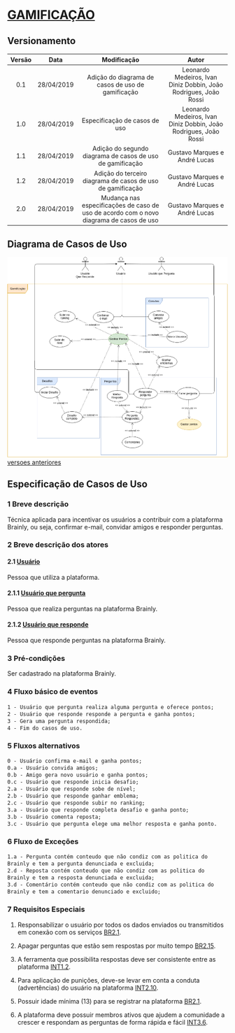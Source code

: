 # [GAMIFICAÇÃO](../../rich_picture.md#richpicture-gamificacao)

## Versionamento

|  Versão | Data | Modificação | Autor |
|  :------: | :------: | :------: | :------: |
| 0.1 | 28/04/2019 | Adição do diagrama de casos de uso de gamificação | Leonardo Medeiros, Ivan Diniz Dobbin, João Rodrigues, João Rossi|
| 1.0 | 28/04/2019 | Especificação de casos de uso | Leonardo Medeiros, Ivan Diniz Dobbin, João Rodrigues, João Rossi|
| 1.1 | 28/04/2019 | Adição do segundo diagrama de casos de uso de gamificação | Gustavo Marques e André Lucas |
| 1.2 | 28/04/2019 | Adição do terceiro diagrama de casos de uso de gamificação | Gustavo Marques e André Lucas |
| 2.0 | 28/04/2019 | Mudança nas especificações de caso de uso de acordo com o novo diagrama de casos de uso | Gustavo Marques e André Lucas |

## Diagrama de Casos de Uso

![Diagrama de casos de uso: Gamificação v3](../../images/diagramas_casos_uso/gamificacao_v3.png)
[versoes anteriores](../../casos_de_uso_gamificacao_versoes.md)

## Especificação de Casos de Uso

### 1 Breve descrição
Técnica aplicada para incentivar os usuários a contribuir com a plataforma Brainly, ou seja, confirmar e-mail, convidar amigos e responder perguntas.

### 2 Breve descrição dos atores
#### 2.1 [Usuário](../../lexicos10x5f8c4.md#l12660)
Pessoa que utiliza a plataforma.
#### 2.1.1 [Usuário que pergunta](../../lexicos10x5f8c4.md#l12660)
Pessoa que realiza perguntas na plataforma Brainly.
#### 2.1.2 [Usuário que responde](../../lexicos10x5f8c4.md#l12660)
Pessoa que responde perguntas na plataforma Brainly.
### 3 Pré-condições
Ser cadastrado na plataforma Brainly.
### 4 Fluxo básico de eventos
    1 - Usuário que pergunta realiza alguma pergunta e oferece pontos;
    2 - Usuário que responde responde a pergunta e ganha pontos;
    3 - Gera uma pergunta respondida;
    4 - Fim do casos de uso.
### 5 Fluxos alternativos
    0 - Usuário confirma e-mail e ganha pontos;
    0.a - Usuário convida amigos;
    0.b - Amigo gera novo usuário e ganha pontos;
    0.c - Usuário que responde inicia desafio;
    2.a - Usuário que responde sobe de nível;
    2.b - Usuário que responde ganhar emblema;
    2.c - Usuário que responde subir no ranking;
    3.a - Usuário que responde completa desafio e ganha ponto;
    3.b - Usuário comenta reposta;
    3.c - Usuário que pergunta elege uma melhor resposta e ganha ponto.
### 6 Fluxo de Exceções
    1.a - Pergunta contém conteudo que não condiz com as politica do Brainly e tem a pergunta denunciada e excluida;
    2.d - Reposta contém conteudo que não condiz com as politica do Brainly e tem a resposta denunciada e excluida;
    3.d - Comentário contém conteudo que não condiz com as politica do Brainly e tem a comentario denunciado e excluido;
### 7 Requisitos Especiais
1. Responsabilizar o usuário por todos os dados enviados ou transmitidos em conexão com os serviços [BR2.1](../../brainstorm.md#Tabela-de-Requisitos-Funcionais).

2. Apagar perguntas que estão sem respostas por muito tempo [BR2.15](../../brainstorm.md).

3. A ferramenta que possibilita respostas deve ser consistente entre as plataforma [INT1.2](../../introspeccao.md).

4. Para aplicação de punições, deve-se levar em conta a conduta (advertências) do usuário na plataforma [INT2.10](../../introspeccao.md).

5. Possuir idade mínima (13) para se registrar na plataforma [BR2.1](../../brainstorm.md).

6. A plataforma deve possuir membros ativos que ajudem a comunidade a crescer e respondam as perguntas de forma rápida e fácil [INT3.6](../../introspeccao.md).
